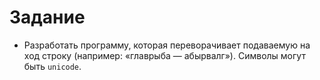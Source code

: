 # Задание

- Разработать программу, которая переворачивает подаваемую на ход строку (например: «главрыба — абырвалг»). 
  Символы могут быть `unicode`.